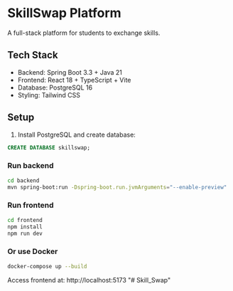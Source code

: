 # SkillSwap Platform

A full-stack platform for students to exchange skills.

## Tech Stack
- Backend: Spring Boot 3.3 + Java 21
- Frontend: React 18 + TypeScript + Vite
- Database: PostgreSQL 16
- Styling: Tailwind CSS

## Setup

1. Install PostgreSQL and create database:
```sql
CREATE DATABASE skillswap;
```

### Run backend
```bash
cd backend
mvn spring-boot:run -Dspring-boot.run.jvmArguments="--enable-preview"
```

### Run frontend
```bash
cd frontend
npm install
npm run dev
```

### Or use Docker
```bash
docker-compose up --build
```

Access frontend at: http://localhost:5173
"# Skill_Swap" 
